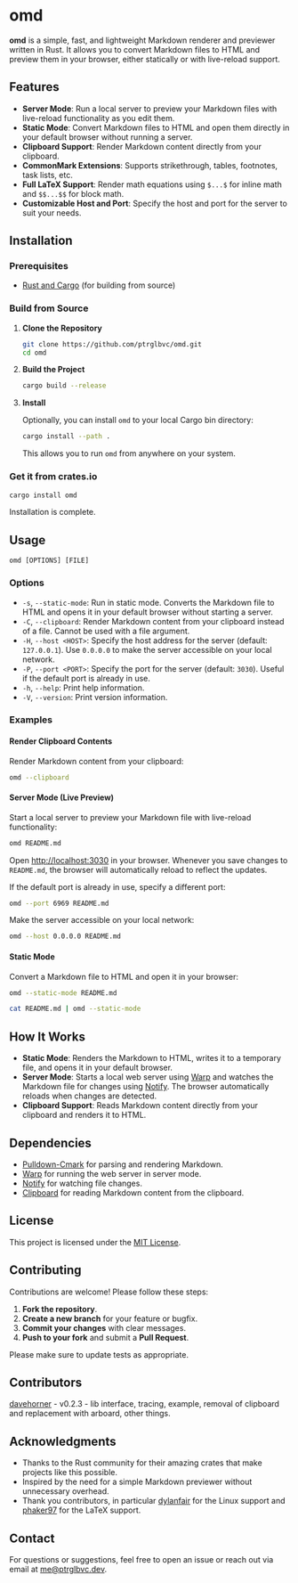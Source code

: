 # omd

**omd** is a simple, fast, and lightweight Markdown renderer and previewer written in Rust. It allows you to convert Markdown files to HTML and preview them in your browser, either statically or with live-reload support.

## Features

- **Server Mode**: Run a local server to preview your Markdown files with live-reload functionality as you edit them.
- **Static Mode**: Convert Markdown files to HTML and open them directly in your default browser without running a server.
- **Clipboard Support**: Render Markdown content directly from your clipboard.
- **CommonMark Extensions**: Supports strikethrough, tables, footnotes, task lists, etc.
- **Full LaTeX Support**: Render math equations using `$...$` for inline math and `$$...$$` for block math.
- **Customizable Host and Port**: Specify the host and port for the server to suit your needs.

## Installation

### Prerequisites

- [Rust and Cargo](https://www.rust-lang.org/tools/install) (for building from source)

### Build from Source

1. **Clone the Repository**

   ```bash
   git clone https://github.com/ptrglbvc/omd.git
   cd omd
   ```

2. **Build the Project**

   ```bash
   cargo build --release
   ```

3. **Install**

   Optionally, you can install `omd` to your local Cargo bin directory:

   ```bash
   cargo install --path .
   ```

   This allows you to run `omd` from anywhere on your system.

### Get it from crates.io

   ```bash
   cargo install omd
   ```

   Installation is complete.

## Usage

```
omd [OPTIONS] [FILE]
```

### Options

- `-s`, `--static-mode`: Run in static mode. Converts the Markdown file to HTML and opens it in your default browser without starting a server.
- `-C`, `--clipboard`: Render Markdown content from your clipboard instead of a file. Cannot be used with a file argument.
- `-H`, `--host <HOST>`: Specify the host address for the server (default: `127.0.0.1`). Use `0.0.0.0` to make the server accessible on your local network.
- `-P`, `--port <PORT>`: Specify the port for the server (default: `3030`). Useful if the default port is already in use.
- `-h`, `--help`: Print help information.
- `-V`, `--version`: Print version information.

### Examples

#### Render Clipboard Contents

Render Markdown content from your clipboard:

```bash
omd --clipboard
```

#### Server Mode (Live Preview)

Start a local server to preview your Markdown file with live-reload functionality:

```bash
omd README.md
```

Open [http://localhost:3030](http://localhost:3030) in your browser. Whenever you save changes to `README.md`, the browser will automatically reload to reflect the updates.

If the default port is already in use, specify a different port:

```bash
omd --port 6969 README.md
```

Make the server accessible on your local network:

```bash
omd --host 0.0.0.0 README.md
```

#### Static Mode

Convert a Markdown file to HTML and open it in your browser:

```bash
omd --static-mode README.md
```

```bash
cat README.md | omd --static-mode
```

## How It Works

- **Static Mode**: Renders the Markdown to HTML, writes it to a temporary file, and opens it in your default browser.
- **Server Mode**: Starts a local web server using [Warp](https://github.com/seanmonstar/warp) and watches the Markdown file for changes using [Notify](https://github.com/notify-rs/notify). The browser automatically reloads when changes are detected.
- **Clipboard Support**: Reads Markdown content directly from your clipboard and renders it to HTML.

## Dependencies

- [Pulldown-Cmark](https://github.com/raphlinus/pulldown-cmark) for parsing and rendering Markdown.
- [Warp](https://github.com/seanmonstar/warp) for running the web server in server mode.
- [Notify](https://github.com/notify-rs/notify) for watching file changes.
- [Clipboard](https://github.com/aweinstock314/rust-clipboard) for reading Markdown content from the clipboard.

## License

This project is licensed under the [MIT License](LICENSE).

## Contributing

Contributions are welcome! Please follow these steps:

1. **Fork the repository**.
2. **Create a new branch** for your feature or bugfix.
3. **Commit your changes** with clear messages.
4. **Push to your fork** and submit a **Pull Request**.

Please make sure to update tests as appropriate.

## Contributors

[davehorner](https://github.com/davehorner/) - v0.2.3 - lib interface, tracing, example, removal of clipboard and replacement with arboard, other things.

## Acknowledgments

- Thanks to the Rust community for their amazing crates that make projects like this possible.
- Inspired by the need for a simple Markdown previewer without unnecessary overhead.
- Thank you contributors, in particular [dylanfair](https://www.github.com/dylanfair) for the Linux support and [phaker97](https://github.com/phaker97) for the LaTeX support.

## Contact

For questions or suggestions, feel free to open an issue or reach out via email at [me@ptrglbvc.dev](mailto:me@ptrglbvc.dev).
